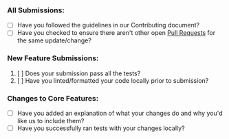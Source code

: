 ### All Submissions:

- [ ] Have you followed the guidelines in our Contributing document?
- [ ] Have you checked to ensure there aren't other open [Pull Requests](https://github.com/PragatiVerma18/Snippet-Share/pulls) for the same update/change?

<!-- You can erase any parts of this template not applicable to your Pull Request. -->

### New Feature Submissions:

1. [ ] Does your submission pass all the tests?
2. [ ] Have you linted/formatted your code locally prior to submission?

### Changes to Core Features:

- [ ] Have you added an explanation of what your changes do and why you'd like us to include them?
- [ ] Have you successfully ran tests with your changes locally?
